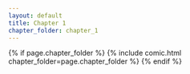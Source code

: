 ```yaml
---
layout: default
title: Chapter 1
chapter_folder: chapter_1
---
```


{% if page.chapter_folder %}
    {% include comic.html chapter_folder=page.chapter_folder %}
{% endif %}
